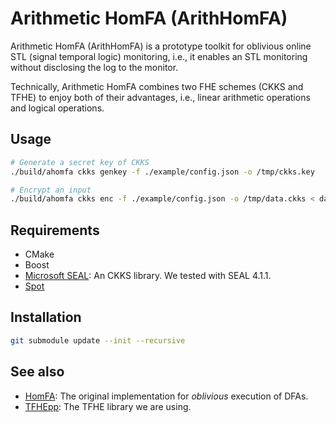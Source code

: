 Arithmetic HomFA (ArithHomFA)
=============================

Arithmetic HomFA (ArithHomFA) is a prototype toolkit for oblivious online STL (signal temporal logic) monitoring, i.e., it enables an STL monitoring without disclosing the log to the monitor.

Technically, Arithmetic HomFA combines two FHE schemes (CKKS and TFHE) to enjoy both of their advantages, i.e., linear arithmetic operations and logical operations.

Usage
-----

```sh
# Generate a secret key of CKKS
./build/ahomfa ckks genkey -f ./example/config.json -o /tmp/ckks.key

# Encrypt an input
./build/ahomfa ckks enc -f ./example/config.json -o /tmp/data.ckks < data.txt
```

Requirements
------------

- CMake
- Boost
- [Microsoft SEAL](https://github.com/microsoft/SEAL): An CKKS library. We tested with SEAL 4.1.1.
- [Spot](https://spot.lre.epita.fr/)

Installation
------------

```sh
git submodule update --init --recursive
```

See also
--------

- [HomFA](https://github.com/virtualsecureplatform/homfa): The original implementation for *oblivious* execution of DFAs.
- [TFHEpp](https://github.com/virtualsecureplatform/TFHEpp/tree/master/include): The TFHE library we are using.
